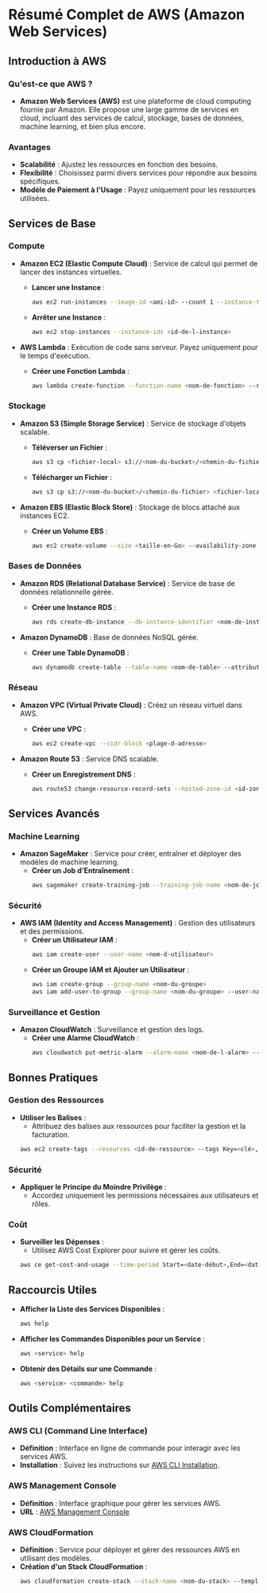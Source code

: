 # Résumé Complet de AWS (Amazon Web Services)

## Introduction à AWS

### Qu'est-ce que AWS ?
- **Amazon Web Services (AWS)** est une plateforme de cloud computing fournie par Amazon. Elle propose une large gamme de services en cloud, incluant des services de calcul, stockage, bases de données, machine learning, et bien plus encore.

### Avantages
- **Scalabilité** : Ajustez les ressources en fonction des besoins.
- **Flexibilité** : Choisissez parmi divers services pour répondre aux besoins spécifiques.
- **Modèle de Paiement à l'Usage** : Payez uniquement pour les ressources utilisées.

## Services de Base

### Compute
- **Amazon EC2 (Elastic Compute Cloud)** : Service de calcul qui permet de lancer des instances virtuelles.
  - **Lancer une Instance** :
    ```bash
    aws ec2 run-instances --image-id <ami-id> --count 1 --instance-type <type-d-instance> --key-name <nom-de-la-clé>
    ```
  - **Arrêter une Instance** :
    ```bash
    aws ec2 stop-instances --instance-ids <id-de-l-instance>
    ```

- **AWS Lambda** : Exécution de code sans serveur. Payez uniquement pour le temps d'exécution.
  - **Créer une Fonction Lambda** :
    ```bash
    aws lambda create-function --function-name <nom-de-fonction> --runtime <runtime> --role <role-arn> --handler <handler> --zip-file fileb://<chemin-du-fichier>
    ```

### Stockage
- **Amazon S3 (Simple Storage Service)** : Service de stockage d'objets scalable.
  - **Téléverser un Fichier** :
    ```bash
    aws s3 cp <fichier-local> s3://<nom-du-bucket>/<chemin-du-fichier>
    ```
  - **Télécharger un Fichier** :
    ```bash
    aws s3 cp s3://<nom-du-bucket>/<chemin-du-fichier> <fichier-local>
    ```

- **Amazon EBS (Elastic Block Store)** : Stockage de blocs attaché aux instances EC2.
  - **Créer un Volume EBS** :
    ```bash
    aws ec2 create-volume --size <taille-en-Go> --availability-zone <zone-de-disponibilité>
    ```

### Bases de Données
- **Amazon RDS (Relational Database Service)** : Service de base de données relationnelle gérée.
  - **Créer une Instance RDS** :
    ```bash
    aws rds create-db-instance --db-instance-identifier <nom-de-instance> --db-instance-class <classe-de-instance> --engine <moteur> --master-username <utilisateur> --master-user-password <mot-de-passe> --allocated-storage <taille-en-Go>
    ```

- **Amazon DynamoDB** : Base de données NoSQL gérée.
  - **Créer une Table DynamoDB** :
    ```bash
    aws dynamodb create-table --table-name <nom-de-table> --attribute-definitions AttributeName=<nom-de-attribut>,AttributeType=<type> --key-schema AttributeName=<nom-de-clé>,KeyType=HASH --provisioned-throughput ReadCapacityUnits=<unités-de-lecture>,WriteCapacityUnits=<unités-d-écriture>
    ```

### Réseau
- **Amazon VPC (Virtual Private Cloud)** : Créez un réseau virtuel dans AWS.
  - **Créer une VPC** :
    ```bash
    aws ec2 create-vpc --cidr-block <plage-d-adresse>
    ```

- **Amazon Route 53** : Service DNS scalable.
  - **Créer un Enregistrement DNS** :
    ```bash
    aws route53 change-resource-record-sets --hosted-zone-id <id-zone> --change-batch '{"Changes":[{"Action":"UPSERT","ResourceRecordSet":{"Name":"example.com","Type":"A","TTL":60,"ResourceRecords":[{"Value":"1.2.3.4"}]}}]}'
    ```

## Services Avancés

### Machine Learning
- **Amazon SageMaker** : Service pour créer, entraîner et déployer des modèles de machine learning.
  - **Créer un Job d'Entraînement** :
    ```bash
    aws sagemaker create-training-job --training-job-name <nom-de-job> --algorithm-specification TrainingImage=<image-de-formation>,TrainingInputMode=<mode-d'entrée> --role-arn <role-arn> --input-data-config <config-entrée> --output-data-config <config-sortie> --resource-config <config-ressources>
    ```

### Sécurité
- **AWS IAM (Identity and Access Management)** : Gestion des utilisateurs et des permissions.
  - **Créer un Utilisateur IAM** :
    ```bash
    aws iam create-user --user-name <nom-d-utilisateur>
    ```
  - **Créer un Groupe IAM et Ajouter un Utilisateur** :
    ```bash
    aws iam create-group --group-name <nom-du-groupe>
    aws iam add-user-to-group --group-name <nom-du-groupe> --user-name <nom-d-utilisateur>
    ```

### Surveillance et Gestion
- **Amazon CloudWatch** : Surveillance et gestion des logs.
  - **Créer une Alarme CloudWatch** :
    ```bash
    aws cloudwatch put-metric-alarm --alarm-name <nom-de-l-alarm> --metric-name <nom-de-métrique> --namespace <nom-du-nom-de-domaine> --statistic <statistique> --period <période> --threshold <seuil> --comparison-operator <opérateur-comparaison> --evaluation-periods <périodes-d-évaluation> --alarm-actions <actions>
    ```

## Bonnes Pratiques

### Gestion des Ressources
- **Utiliser les Balises** :
  - Attribuez des balises aux ressources pour faciliter la gestion et la facturation.
  ```bash
  aws ec2 create-tags --resources <id-de-ressource> --tags Key=<clé>,Value=<valeur>
  ```

### Sécurité
- **Appliquer le Principe du Moindre Privilège** :
  - Accordez uniquement les permissions nécessaires aux utilisateurs et rôles.

### Coût
- **Surveiller les Dépenses** :
  - Utilisez AWS Cost Explorer pour suivre et gérer les coûts.
  ```bash
  aws ce get-cost-and-usage --time-period Start=<date-début>,End=<date-fin> --granularity MONTHLY --metrics "BlendedCost"
  ```

## Raccourcis Utiles

- **Afficher la Liste des Services Disponibles** :
  ```bash
  aws help
  ```
- **Afficher les Commandes Disponibles pour un Service** :
  ```bash
  aws <service> help
  ```
- **Obtenir des Détails sur une Commande** :
  ```bash
  aws <service> <commande> help
  ```

## Outils Complémentaires

### AWS CLI (Command Line Interface)
- **Définition** : Interface en ligne de commande pour interagir avec les services AWS.
- **Installation** : Suivez les instructions sur [AWS CLI Installation](https://docs.aws.amazon.com/cli/latest/userguide/install-cliv2.html).

### AWS Management Console
- **Définition** : Interface graphique pour gérer les services AWS.
- **URL** : [AWS Management Console](https://aws.amazon.com/console/)

### AWS CloudFormation
- **Définition** : Service pour déployer et gérer des ressources AWS en utilisant des modèles.
- **Création d'un Stack CloudFormation** :
  ```bash
  aws cloudformation create-stack --stack-name <nom-du-stack> --template-body file://<chemin-du-fichier-template>
  ```
